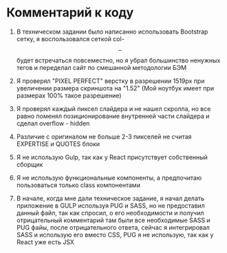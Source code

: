 # Комментарий к коду

1. В техническом задании было написанно использовать Bootstrap сетку, я воспользовался сеткой col-$$-$$ будет встречаться повсеместно, но я убрал большинство ненужных тегов и переделал сайт по смешанной методологии БЭМ

2. Я проверял "PIXEL PERFECT" верстку в разрешении 1519px при увеличении размера скриншота на "1.52" (Мой ноутбук имеет при размерах 100% такое разрешение)

3. Я проверял каждый пиксел слайдера и не нашел скролла, но все равно поменял позиционирование внутренней части слайдера и сделал overflow - hidden

4. Различие с оригиналом не больше 2-3 пикселей не считая EXPERTISE и QUOTES блоки

5. Я не использую Gulp, так как у React присутствует собственный сборщик

6. Я не использую функциональные компоненты, а предпочитаю пользоваться только class компонентами

7. В начале, когда мне дали техническое задание, я начал делать приложение в GULP используя PUG и SASS, но не предоставил данный файл, так как спросил, о его необходимости и получил отрицательный комментарий там были все необходимые SASS и PUG файы, после отрицательного ответа, сейчас я интегрировал SASS и использую его вместо CSS, PUG я не использую, так как у React уже есть JSX
